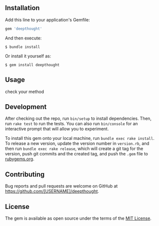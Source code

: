 ## Installation

Add this line to your application's Gemfile:

```ruby
gem 'deepthought'
```

And then execute:

    $ bundle install

Or install it yourself as:

    $ gem install deepthought

## Usage

check your method

## Development

After checking out the repo, run `bin/setup` to install dependencies. Then, run `rake test` to run the tests. You can also run `bin/console` for an interactive prompt that will allow you to experiment.

To install this gem onto your local machine, run `bundle exec rake install`. To release a new version, update the version number in `version.rb`, and then run `bundle exec rake release`, which will create a git tag for the version, push git commits and the created tag, and push the `.gem` file to [rubygems.org](https://rubygems.org).

## Contributing

Bug reports and pull requests are welcome on GitHub at https://github.com/[USERNAME]/deepthought.

## License

The gem is available as open source under the terms of the [MIT License](https://opensource.org/licenses/MIT).
